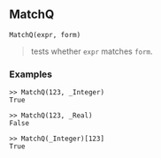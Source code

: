 ## MatchQ

``` 
MatchQ(expr, form)
``` 

> tests whether `expr` matches `form`.
 
### Examples

```  
>> MatchQ(123, _Integer)
True
	 
>> MatchQ(123, _Real)
False
	 
>> MatchQ(_Integer)[123]
True
```